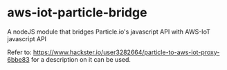 # aws-iot-particle-bridge
A nodeJS module that bridges Particle.io's javascript API with AWS-IoT javascript API

Refer to: https://www.hackster.io/user3282664/particle-to-aws-iot-proxy-6bbe83 for a description on it can be used.
